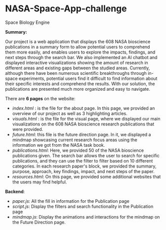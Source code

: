 # NASA-Space-App-challenge
Space Biology Engine

**Summary:**

Our project is a web application that displays the 608 NASA bioscience publications in a summary form to allow potential users to comprehend them more easily, and enables users to explore the impacts, findings, and next steps through the search bar. We also implemented an AI chatbot and displayed interactive visualizations showing the amount of research in different areas and existing gaps between the studied areas. Currently, although there have been numerous scientific breakthroughs through in-space experiments, potential users find it difficult to find information about their specific interests and comprehend the results. With our solution, the publications are presented much more organized and easy to navigate.

There are **6 pages** on the website:

- *index.html* : is the file for the about page. In this page, we provided an overview of our project as well as 3 highlighting articles.
- *visuals.html* : is the file for the visual page, where we displayed our main visualizations on the 608 NASA bioscience research publications that were provided. 
- *future.html*: this file is the future direction page. In it, we displayed a mindmap showcasing current research focus areas using the information we got from the NASA task book.
- *publications.html*: Here, we provided 50 of the NASA bioscience publications given. The search bar allows the user to search for specific publications, and they can use the filter to filter based on 10 different categories. In each research paper's block, we provided the summary, purpose, approach, key findings, impact, and next steps of the paper.
- *resources.html*: On this page, we provided some additional websites that the users may find helpful.

**Backend**: 

- *paper.js*: All the fill in information for the Publication page
- *script.js*: Display the filters and search functionality in the Publication page
- *mindmap.js*: Display the animations and interactions for the mindmap on the Future Direction page.
